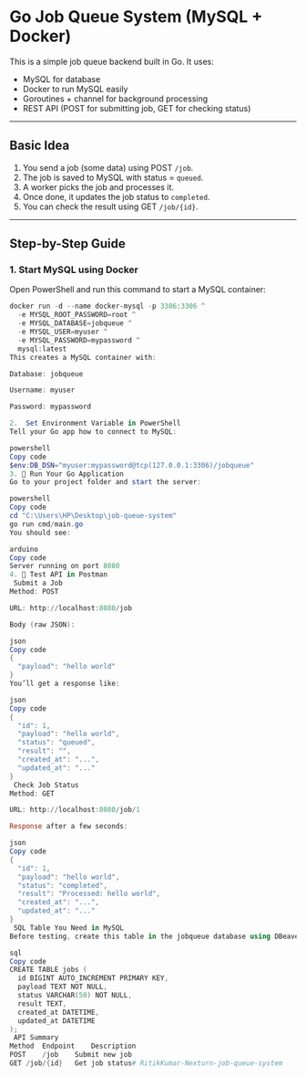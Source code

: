 #  Go Job Queue System (MySQL + Docker)

This is a simple job queue backend built in Go. It uses:

-  MySQL for database
-  Docker to run MySQL easily
-  Goroutines + channel for background processing
-  REST API (POST for submitting job, GET for checking status)

---

##  Basic Idea

1. You send a job (some data) using POST `/job`.
2. The job is saved to MySQL with status = `queued`.
3. A worker picks the job and processes it.
4. Once done, it updates the job status to `completed`.
5. You can check the result using GET `/job/{id}`.

---

##  Step-by-Step Guide

### 1.  Start MySQL using Docker

Open PowerShell and run this command to start a MySQL container:

```powershell
docker run -d --name docker-mysql -p 3306:3306 ^
  -e MYSQL_ROOT_PASSWORD=root ^
  -e MYSQL_DATABASE=jobqueue ^
  -e MYSQL_USER=myuser ^
  -e MYSQL_PASSWORD=mypassword ^
  mysql:latest
This creates a MySQL container with:

Database: jobqueue

Username: myuser

Password: mypassword

2.  Set Environment Variable in PowerShell
Tell your Go app how to connect to MySQL:

powershell
Copy code
$env:DB_DSN="myuser:mypassword@tcp(127.0.0.1:3306)/jobqueue"
3. 🏃 Run Your Go Application
Go to your project folder and start the server:

powershell
Copy code
cd "C:\Users\HP\Desktop\job-queue-system"
go run cmd/main.go
You should see:

arduino
Copy code
Server running on port 8080
4. 🧪 Test API in Postman
 Submit a Job
Method: POST

URL: http://localhost:8080/job

Body (raw JSON):

json
Copy code
{
  "payload": "hello world"
}
You’ll get a response like:

json
Copy code
{
  "id": 1,
  "payload": "hello world",
  "status": "queued",
  "result": "",
  "created_at": "...",
  "updated_at": "..."
}
 Check Job Status
Method: GET

URL: http://localhost:8080/job/1

Response after a few seconds:

json
Copy code
{
  "id": 1,
  "payload": "hello world",
  "status": "completed",
  "result": "Processed: hello world",
  "created_at": "...",
  "updated_at": "..."
}
 SQL Table You Need in MySQL
Before testing, create this table in the jobqueue database using DBeaver or any MySQL client:

sql
Copy code
CREATE TABLE jobs (
  id BIGINT AUTO_INCREMENT PRIMARY KEY,
  payload TEXT NOT NULL,
  status VARCHAR(50) NOT NULL,
  result TEXT,
  created_at DATETIME,
  updated_at DATETIME
);
 API Summary
Method	Endpoint	Description
POST	/job	Submit new job
GET	/job/{id}	Get job status#   R i t i k K u m a r - N e x t u r n - j o b - q u e u e - s y s t e m  
 